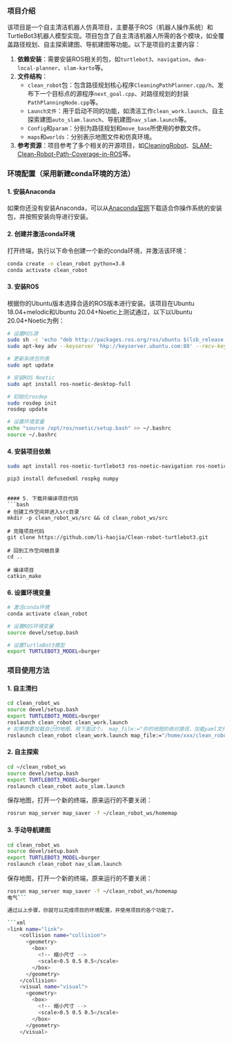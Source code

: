 ### 项目介绍
该项目是一个自主清洁机器人仿真项目，主要基于ROS（机器人操作系统）和TurtleBot3机器人模型实现。项目包含了自主清洁机器人所需的各个模块，如全覆盖路径规划、自主探索建图、导航建图等功能。以下是项目的主要内容：
1. **依赖安装**：需要安装ROS相关的包，如`turtlebot3`、`navigation`、`dwa-local-planner`、`slam-karto`等。
2. **文件结构**：
    - `clean_robot`包：包含路径规划核心程序`CleaningPathPlanner.cpp/h`、发布下一个目标点的源程序`next_goal.cpp`、对路径规划的封装`PathPlanningNode.cpp`等。
    - `Launch文件`：用于启动不同的功能，如清洁工作`clean_work.launch`、自主探索建图`auto_slam.launch`、导航建图`nav_slam.launch`等。
    - `Config`和`param`：分别为路径规划和`move_base`所使用的参数文件。
    - `maps`和`worlds`：分别表示地图文件和仿真环境。
3. **参考资源**：项目参考了多个相关的开源项目，如[CleaningRobot](https://github.com/peterWon/CleaningRobot)、[SLAM-Clean-Robot-Path-Coverage-in-ROS](https://github.com/hjr553199215/SLAM-Clean-Robot-Path-Coverage-in-ROS)等。

### 环境配置（采用新建conda环境的方法）

#### 1. 安装Anaconda
如果你还没有安装Anaconda，可以从[Anaconda官网](https://www.anaconda.com/products/individual)下载适合你操作系统的安装包，并按照安装向导进行安装。

#### 2. 创建并激活conda环境
打开终端，执行以下命令创建一个新的conda环境，并激活该环境：
```bash
conda create -n clean_robot python=3.8
conda activate clean_robot
```

#### 3. 安装ROS
根据你的Ubuntu版本选择合适的ROS版本进行安装。该项目在Ubuntu 18.04+melodic和Ubuntu 20.04+Noetic上测试通过，以下以Ubuntu 20.04+Noetic为例：
```bash
# 设置ROS源
sudo sh -c 'echo "deb http://packages.ros.org/ros/ubuntu $(lsb_release -sc) main" > /etc/apt/sources.list.d/ros-latest.list'
sudo apt-key adv --keyserver 'hkp://keyserver.ubuntu.com:80' --recv-key C1CF6E31E6BADE8868B172B4F42ED6FBAB17C65

# 更新系统包列表
sudo apt update

# 安装ROS Noetic
sudo apt install ros-noetic-desktop-full

# 初始化rosdep
sudo rosdep init
rosdep update

# 设置环境变量
echo "source /opt/ros/noetic/setup.bash" >> ~/.bashrc
source ~/.bashrc
```

#### 4. 安装项目依赖
```bash
sudo apt install ros-noetic-turtlebot3 ros-noetic-navigation ros-noetic-dwa-local-planner ros-noetic-slam-karto

pip3 install defusedxml rospkg numpy
``` 
```

#### 5. 下载并编译项目代码
```bash
# 创建工作空间并进入src目录
mkdir -p clean_robot_ws/src && cd clean_robot_ws/src

# 克隆项目代码
git clone https://github.com/li-haojia/Clean-robot-turtlebot3.git

# 回到工作空间根目录
cd ..

# 编译项目
catkin_make
```

#### 6. 设置环境变量
```bash
# 激活conda环境
conda activate clean_robot

# 设置ROS环境变量
source devel/setup.bash

# 设置TurtleBot3模型
export TURTLEBOT3_MODEL=burger
```

### 项目使用方法

#### 1. 自主清扫
```bash
cd clean_robot_ws
source devel/setup.bash
export TURTLEBOT3_MODEL=burger
roslaunch clean_robot clean_work.launch
# 如果想要加载自己的地图，用下面这个。 map_file:="你的地图的绝对路径，加载yaml文件。"
roslaunch clean_robot clean_work.launch map_file:="/home/xxx/clean_robot_ws/homemap.yaml"
```

#### 2. 自主探索
```bash
cd ~/clean_robot_ws
source devel/setup.bash
export TURTLEBOT3_MODEL=burger
roslaunch clean_robot auto_slam.launch
```
保存地图，打开一个新的终端，原来运行的不要关闭：
```bash
rosrun map_server map_saver -f ~/clean_robot_ws/homemap
```

#### 3. 手动导航建图
```bash
cd clean_robot_ws
source devel/setup.bash
export TURTLEBOT3_MODEL=burger
roslaunch clean_robot nav_slam.launch
```
保存地图，打开一个新的终端，原来运行的不要关闭：
```bash
rosrun map_server map_saver -f ~/clean_robot_ws/homemap
电气```

通过以上步骤，你就可以完成项目的环境配置，并使用项目的各个功能了。

```xml
<link name="link">
    <collision name="collision">
      <geometry>
        <box>
          <!-- 缩小尺寸 -->
          <scale>0.5 0.5 0.5</scale>
        </box>
      </geometry>
    </collision>
    <visual name="visual">
      <geometry>
        <box>
          <!-- 缩小尺寸 -->
          <scale>0.5 0.5 0.5</scale>
        </box>
      </geometry>
    </visual>
```